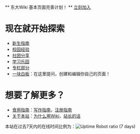 <!-- TITLE: 欢迎来到SEU Wiki -->
<!-- SUBTITLE: A Warm Welcome from SEU Wiki! -->

** 东大Wiki 基本页面完善计划！ ** [立刻加入](http://wiki.seu.services/guide/wikibasiccomponents)
# 现在就开始探索
- [新生指南](http://wiki.seu.services/freshman)
- [校园经验](http://wiki.seu.services/campus)
- [社团分享](http://wiki.seu.services/clubs)
- [学习乐园](http://wiki.seu.services/ilovestudy)
- [专栏部分](http://wiki.seu.services/column)
- [一块白板](http://wiki.seu.services/playground)：在这里提问，创建和编辑你自己的页面！

# 想要了解更多？
- [食用指南](http://wiki.seu.services/guide)：[写作指南](http://wiki.seu.services/guide/Writing)，[注册指南](http://wiki.seu.services/guide/Register)
- [关于本站](http://wiki.seu.services/about)：[为什么用Wiki](http://wiki.seu.services/about/Why-Wiki)，[站长的话](http://wiki.seu.services/about/from-captain)

本站在过去7天内的在线时间比例为：![Uptime Robot ratio (7 days)](https://img.shields.io/uptimerobot/ratio/7/m782198135-db316fcf840f1b0e8451e4c9.svg)
